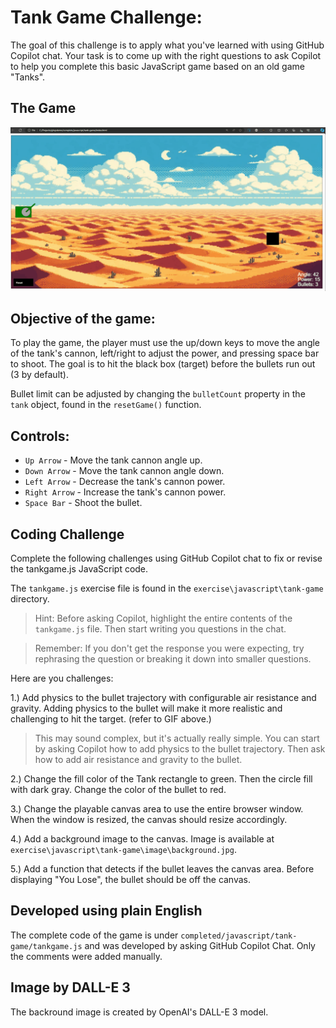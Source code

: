 # Tank Game Challenge:

The goal of this challenge is to apply what you've learned with using GitHub Copilot chat. Your task is to come up with the right questions to ask Copilot to help you complete this basic JavaScript game based on an old game "Tanks".

## The Game 
![Tank Game](image/Copilot-Tank-Game.gif)

## Objective of the game:
To play the game, the player must use the up/down keys to move the angle of the tank's cannon, left/right to adjust the power, and pressing space bar to shoot. The goal is to hit the black box (target) before the bullets run out (3 by default).

Bullet limit can be adjusted by changing the `bulletCount` property in the `tank` object, found in the `resetGame()` function. 

## Controls:
- `Up Arrow` - Move the tank cannon angle up.
- `Down Arrow` - Move the tank cannon angle down.
- `Left Arrow` - Decrease the tank's cannon power.
- `Right Arrow` - Increase the tank's cannon power.
- `Space Bar` - Shoot the bullet.


## Coding Challenge
Complete the following challenges using GitHub Copilot chat to fix or revise the tankgame.js JavaScript code.

The `tankgame.js` exercise file is found in the `exercise\javascript\tank-game` directory.

> Hint: Before asking Copilot, highlight the entire contents of the `tankgame.js` file. Then start writing you questions in the chat. 

> Remember: If you don't get the response you were expecting, try rephrasing the question or breaking it down into smaller questions.

Here are you challenges:

1.) Add physics to the bullet trajectory with configurable air resistance and gravity. Adding physics to the bullet will make it more realistic and challenging to hit the target. (refer to GIF above.)

> This may sound complex, but it's actually really simple. You can start by asking Copilot how to add physics to the bullet trajectory. Then ask how to add air resistance and gravity to the bullet. 

2.) Change the fill color of the Tank rectangle to green. Then the circle fill with dark gray. Change the color of the bullet to red.

3.) Change the playable canvas area to use the entire browser window. When the window is resized, the canvas should resize accordingly.

4.) Add a background image to the canvas. Image is available at `exercise\javascript\tank-game\image\background.jpg`. 

5.) Add a function that detects if the bullet leaves the canvas area. Before displaying "You Lose", the bullet should be off the canvas.

## Developed using plain English

 The complete code of the game is under `completed/javascript/tank-game/tankgame.js` and was developed by asking GitHub Copilot Chat. Only the comments were added manually.

## Image by DALL-E 3
The backround image is created by OpenAI's DALL-E 3 model.